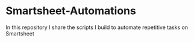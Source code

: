 # Smartsheet-Automations
In this repository I share the scripts I build to automate repetitive tasks on Smartsheet
